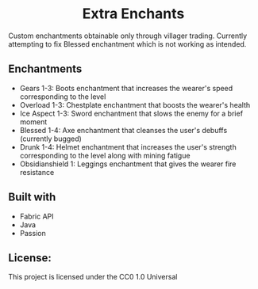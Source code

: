 <h1 align="center" id="title">Extra Enchants</h1>

<p id="description">Custom enchantments obtainable only through villager trading. Currently attempting to fix Blessed enchantment which is not working as intended.</p>
  
<h2>Enchantments</h2>

*   Gears 1-3: Boots enchantment that increases the wearer's speed corresponding to the level
*   Overload 1-3: Chestplate enchantment that boosts the wearer's health
*   Ice Aspect 1-3: Sword enchantment that slows the enemy for a brief moment
*   Blessed 1-4: Axe enchantment that cleanses the user's debuffs (currently bugged)
*   Drunk 1-4: Helmet enchantment that increases the user's strength corresponding to the level along with mining fatigue
*   Obsidianshield 1: Leggings enchantment that gives the wearer fire resistance


<h2>Built with</h2>

*   Fabric API
*   Java
*   Passion

<h2>License:</h2>
This project is licensed under the CC0 1.0 Universal
